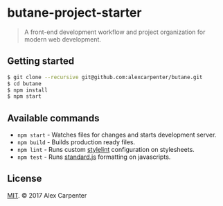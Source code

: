 # butane-project-starter

> A front-end development workflow and project organization for modern web development.

## Getting started

```bash
$ git clone --recursive git@github.com:alexcarpenter/butane.git
$ cd butane
$ npm install
$ npm start
```

## Available commands

- `npm start` - Watches files for changes and starts development server.
- `npm build` - Builds production ready files.
- `npm lint` - Runs custom [stylelint](https://stylelint.io/user-guide/) configuration on stylesheets.
- `npm test` - Runs [standard.js](https://standardjs.com/) formatting on javascripts.

## License

[MIT](https://opensource.org/licenses/MIT). © 2017 Alex Carpenter
